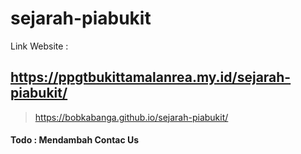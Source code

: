 # sejarah-piabukit

Link Website :
## https://ppgtbukittamalanrea.my.id/sejarah-piabukit/

>https://bobkabanga.github.io/sejarah-piabukit/

#### Todo : Mendambah Contac Us